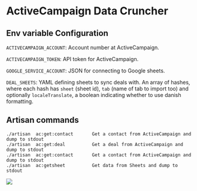 # ActiveCampaign Data Cruncher

## Env variable Configuration

`ACTIVECAMPAIGN_ACCOUNT`: Account number at ActiveCampaign.

`ACTIVECAMPAIGN_TOKEN`: API token for ActiveCampaign.

`GOOGLE_SERVICE_ACCOUNT`: JSON for connecting to Google sheets.

`DEAL_SHEETS`: YAML defining sheets to sync deals with. An array of
hashes, where each hash has `sheet` (sheet id), `tab` (name of tab to
import too) and optionally `localeTranslate`, a boolean indicating
whether to use danish formatting.

## Artisan commands

``` shell
./artisan  ac:get:contact       Get a contact from ActiveCampaign and dump to stdout
./artisan  ac:get:deal          Get a deal from ActiveCampaign and dump to stdout
./artisan  ac:get:contact       Get a contact from ActiveCampaign and dump to stdout
./artisan  ac:getsheet          Get data from Sheets and dump to stdout
```

[![](https://img.shields.io/codecov/c/github/reload/acdc.svg?style=for-the-badge)](https://codecov.io/gh/reload/acdc)
